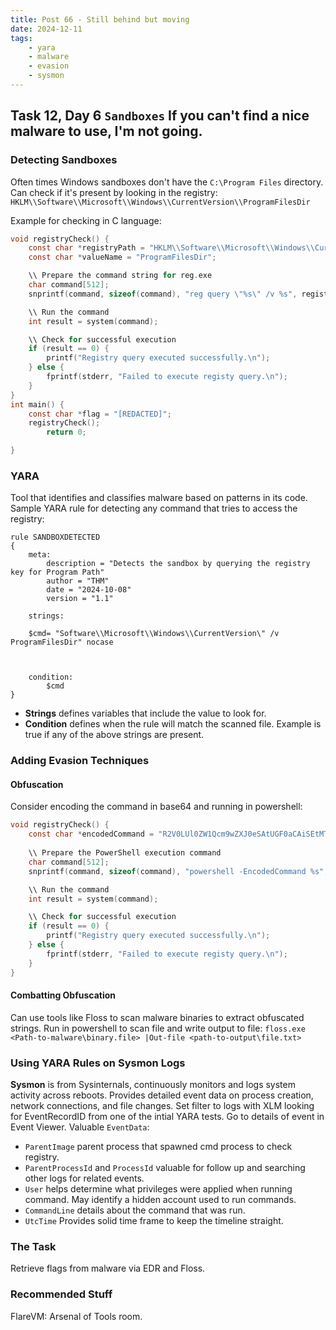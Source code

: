 ```yaml
---
title: Post 66 - Still behind but moving 
date: 2024-12-11
tags:
    - yara
    - malware
    - evasion 
    - sysmon
---
```

## Task 12, Day 6 `Sandboxes` If you can't find a nice malware to use, I'm not going.  

### Detecting Sandboxes
Often times Windows sandboxes don't have the `C:\Program Files` directory. Can check if it's present by looking in the registry: `HKLM\\Software\\Microsoft\\Windows\\CurrentVersion\\ProgramFilesDir`  

Example for checking in C language:  
~~~ C
void registryCheck() {
    const char *registryPath = "HKLM\\Software\\Microsoft\\Windows\\CurrentVersion";
    const char *valueName = "ProgramFilesDir";

    \\ Prepare the command string for reg.exe
    char command[512];
    snprintf(command, sizeof(command), "reg query \"%s\" /v %s", registryPath, valueName);

    \\ Run the command
    int result = system(command);

    \\ Check for successful execution
    if (result == 0) {
        printf("Registry query executed successfully.\n");
    } else {
        fprintf(stderr, "Failed to execute registy query.\n");
    }
}
int main() {
    const char *flag = "[REDACTED]";
    registryCheck();
        return 0;

}
~~~

### YARA
Tool that identifies and classifies malware based on patterns in its code. Sample YARA rule for detecting any command that tries to access the registry:  

~~~
rule SANDBOXDETECTED
{
    meta:
        description = "Detects the sandbox by querying the registry key for Program Path"
        author = "THM"
        date = "2024-10-08"
        version = "1.1"

    strings:

    $cmd= "Software\\Microsoft\\Windows\\CurrentVersion\" /v ProgramFilesDir" nocase



    condition:
        $cmd
}
~~~

- **Strings** defines variables that include the value to look for.
- **Condition** defines when the rule will match the scanned file. Example is true if any of the above strings are present.

### Adding Evasion Techniques
#### Obfuscation
Consider encoding the command in base64 and running in powershell:  

~~~ c
void registryCheck() {
    const char *encodedCommand = "R2V0LUl0ZW1Qcm9wZXJ0eSAtUGF0aCAiSEtMTTpcU29mdHdhcmVcTWljcm9zb2Z0XFdpbmRvd3NcQ3VycmVudFZlcnNpb24iIC1OYW1lIFByb2dyYW1GaWxlc0Rpcg==";
    
    \\ Prepare the PowerShell execution command
    char command[512];
    snprintf(command, sizeof(command), "powershell -EncodedCommand %s", encodedCommand);

    \\ Run the command
    int result = system(command);

    \\ Check for successful execution
    if (result == 0) {
        printf("Registry query executed successfully.\n");
    } else {
        fprintf(stderr, "Failed to execute registy query.\n");
    }
}
~~~

#### Combatting Obfuscation
Can use tools like Floss to scan malware binaries to extract obfuscated strings. Run in powershell to scan file and write output to file: `floss.exe <Path-to-malware\binary.file> |Out-file <path-to-output\file.txt>`  

### Using YARA Rules on Sysmon Logs
**Sysmon** is from Sysinternals, continuously monitors and logs system activity across reboots. Provides detailed event data on process creation, network connections, and file changes. Set filter to logs with XLM looking for EventRecordID from one of the intial YARA tests. Go to details of event in Event Viewer. Valuable `EventData`:  
- `ParentImage` parent process that spawned cmd process to check registry.
- `ParentProcessId` and `ProcessId` valuable for follow up and searching other logs for related events.
- `User` helps determine what privileges were applied when running command. May identify a hidden account used to run commands.
- `CommandLine` details about the command that was run.
- `UtcTime` Provides solid time frame to keep the timeline straight.  

### The Task
Retrieve flags from malware via EDR and Floss.

### Recommended Stuff
FlareVM: Arsenal of Tools room.
